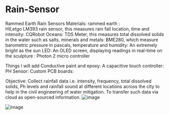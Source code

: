 # Rain-Sensor
Rammed Earth Rain Sensors
Materials: 
rammed earth :  
HILetgo LM393 rain sensor, this measures rain fall location, time and intensity: 
CQRobot Oceans: TDS Meter, this measures total dissolved solids in the water such as salts, minerals and metals: 
BME280, which measure barometric pressure in pascals, temperature and humidity: 
An extremely bright as the sun LED: 
An OLED screen, displaying readings in real-time on the sculpture :
Photon 2 micro controller

Things I will add
Conductive paint and epoxy:
A capacitive touch controller: 
PH Sensor: 
Custom PCB boards: 

Objective: Collect rainfall data i.e. intensity, frequency, total dissolved solids, Ph levels and rainfall sound at different locations across the city to help in the civil engineering of water mitigation. To transfer such data via cloud as open-sourced information. ![image](https://github.com/tressays/Rain-Sensor/assets/127724451/ce640f42-e57d-49c6-8ac7-bc49b81f5070)

![image](https://github.com/tressays/Rain-Sensor/assets/127724451/af76b955-a827-4ff3-9db7-5e063f67a1f7)
